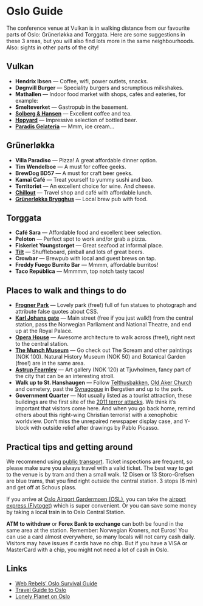 
# Oslo Guide

The conference venue at Vulkan is in walking distance from our favourite parts of Oslo: Grünerløkka and Torggata. Here are some suggestions in these 3 areas, but you will also find lots more in the same neighbourhoods. Also: sights in other parts of the city!

## Vulkan
* **Hendrix Ibsen** — Coffee, wifi, power outlets, snacks.
* **Døgnvill Burger** — Speciality burgers and scrumptious milkshakes.
* **Mathallen** — Indoor food market with shops, cafés and eateries, for example:
* **Smelteverket** — Gastropub in the basement.
* **[Solberg & Hansen](http://mathallenoslo.no/en/butikk/solberg-hansen/)** — Excellent coffee and tea.
* **[Hopyard](http://mathallenoslo.no/en/butikk/hopyard/)** — Impressive selection of bottled beer.
* **[Paradis Gelateria](http://villaparadiso.no/mat/)** — Mmm, ice cream…

## Grünerløkka
* **Villa Paradiso** — Pizza! A great affordable dinner option.
* **Tim Wendelboe** — A must for coffee geeks.
* **BrewDog BD57** — A must for craft beer geeks.
* **Kamai Café** — Treat yourself to yummy sushi and bao.
* **Territoriet** — An excellent choice for wine. And cheese.
* **[Chillout](https://goo.gl/maps/HrNWGEKJsEp)** — Travel shop and café with affordable lunch.
* **[Grünerløkka Brygghus](http://brygghus.no/)** — Local brew pub with food.

## Torggata
* **Café Sara** — Affordable food and excellent beer selection.
* **Peloton** — Perfect spot to work and/or grab a pizza.
* **Fiskeriet Youngstorget** — Great seafood at informal place.
* **[Tilt](http://tiltoslo.no/)** — Shuffleboard, pinball and lots of great beers.
* **Crowbar** — Brewpub with local and guest brews on tap.
* **Freddy Fuego Burrito Bar** — Mmmm, affordable burritos!
* **Taco República** — Mmmmm, top notch tasty tacos!

## Places to walk and things to do
* **[Frogner Park](https://en.wikipedia.org/wiki/Frogner_Park)** — Lovely park (free!) full of fun statues to photograph and attribute false quotes about CSS.
* **[Karl Johans gate](https://en.wikipedia.org/wiki/Karl_Johans_gate)** — Main street (free if you just walk!) from the central station, pass the Norwegian Parliament and National Theatre, and end up at the Royal Palace.
* **[Opera House](https://en.wikipedia.org/wiki/Oslo_Opera_House)** — Awesome architecture to walk across (free!), right next to the central station.
* **[The Munch Museum](http://munchmuseet.no/en/visit)** — Go check out The Scream and other paintings (NOK 100). Natural History Museum (NOK 50) and Botanical Garden (free!) are in the same area.
* **[Astrup Fearnley](http://afmuseet.no/en/hjem)** — Art gallery (NOK 120) at Tjuvholmen, fancy part of the city that can be an interesting stroll.
* **Walk up to St. Hanshaugen** — Follow [Telthusbakken](http://www.visitoslo.com/en/product/?TLp=181574), [Old Aker Church](https://en.wikipedia.org/wiki/Old_Aker_Church) and 
cemetery, past the [Synagogue](https://en.wikipedia.org/wiki/Oslo_Synagogue) in Bergstien and up to the park.
* **Government Quarter** — Not usually listed as a tourist attraction, these buildings are the first site of the [2011 terror attacks](https://en.wikipedia.org/wiki/2011_Norway_attacks). We think it’s important that visitors come here. And when you go back home, remind others about this right-wing Christian terrorist with a xenophobic worldview. Don’t miss the unrepaired newspaper display case, and Y-block with outside relief after drawings by Pablo Picasso.

## Practical tips and getting around

We recommend using [public transport](https://ruter.no/en/getting-help/travelling-on-public-transport/). Ticket inspections are frequent, so please make sure you always travel with a valid ticket. The best way to get to the venue is by tram and then a small walk. 12 Disen or 13 Storo-Grefsen are blue trams, that you find right outside the central station. 3 stops (6 min) and get off at Schous plass.

If you arrive at [Oslo Airport Gardermoen (OSL)](https://avinor.no/en/airport/oslo-airport/), you can take the [airport express (Flytoget)](http://flytoget.no/flytoget_eng/) which is super convenient. Or you can save some money by taking a local train in to Oslo Central Station.

**ATM to withdraw** or **Forex Bank to exchange** can both be found in the same area at the station. Remember: Norwegian Kroners, not Euros! You can use a card almost everywhere, so many locals will not carry cash daily. Visitors may have issues if cards have no chip. But if you have a VISA or MasterCard with a chip, you might not need a lot of cash in Oslo.

## Links

* [Web Rebels’ Oslo Survival Guide](https://webrebels.org/oslo)
* [Travel Guide to Oslo](http://www.visitoslo.com/)
* [Lonely Planet on Oslo](https://www.lonelyplanet.com/norway/oslo)
